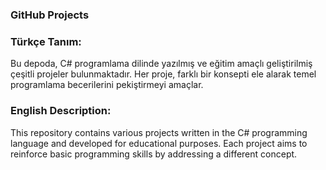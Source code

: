 ### GitHub Projects

### Türkçe Tanım:
Bu depoda, C# programlama dilinde yazılmış ve eğitim amaçlı geliştirilmiş çeşitli projeler bulunmaktadır. Her proje, farklı bir konsepti ele alarak temel programlama becerilerini pekiştirmeyi amaçlar.

### English Description:
This repository contains various projects written in the C# programming language and developed for educational purposes. Each project aims to reinforce basic programming skills by addressing a different concept.
